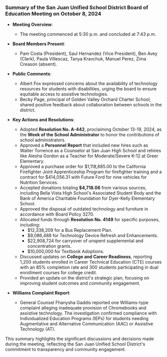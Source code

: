 ### Summary of the San Juan Unified School District Board of Education Meeting on October 8, 2024

- **Meeting Overview**: 
  - The meeting commenced at 5:30 p.m. and concluded at 7:43 p.m.

- **Board Members Present**: 
  - Pam Costa (President), Saul Hernandez (Vice President), Ben Avey (Clerk), Paula Villescaz, Tanya Kravchuk, Manuel Perez, Zima Creason (absent).

- **Public Comments**: 
  - Albert Fox expressed concerns about the availability of technology resources for students with disabilities, urging the board to ensure equitable access to assistive technologies.
  - Becky Page, principal of Golden Valley Orchard Charter School, shared positive feedback about collaboration between schools in the district.

- **Key Actions and Resolutions**: 
  - Adopted **Resolution No. A-442**, proclaiming October 13-19, 2024, as the **Week of the School Administrator** to honor the contributions of school administrators.
  - Approved a **Personnel Report** that included new hires such as Walter Torrence as a Counselor at San Juan High School and rehires like Alesha Gordon as a Teacher for Moderate/Severe K-12 at Greer Elementary.
  - Approved a purchase order for $1,118,885.00 to the California Firefighter Joint Apprenticeship Program for firefighter training and a contract for $414,056.31 with Future Ford for nine vehicles for Nutrition Services.
  - Accepted donations totaling **$4,718.06** from various sources, including Bella Vista High School's Associated Student Body and the Bank of America Charitable Foundation for Dyer-Kelly Elementary School.
  - Approved the disposal of outdated technology and furniture in accordance with Board Policy 3270.
  - Allocated funds through **Resolution No. 4149** for specific purposes, including:
    - $12,338,209 for a Bus Replacement Plan.
    - $9,086,488 for Technology Device Refresh and Enhancements.
    - $22,908,724 for carryover of unspent supplemental and concentration grants.
    - $10,000,000 for Textbook Adoptions.
  - Discussed updates on **College and Career Readiness**, reporting 1,200 students enrolled in Career Technical Education (CTE) courses with an 85% completion rate and 300 students participating in dual enrollment courses for college credit.
  - Provided an update on the district's strategic plan, focusing on improving student outcomes and community engagement.

- **Williams Complaint Report**: 
  - General Counsel Fhanysha Gaddis reported one Williams-type complaint alleging inadequate provision of Chromebooks and assistive technology. The investigation confirmed compliance with Individualized Education Programs (IEPs) for students needing Augmentative and Alternative Communication (AAC) or Assistive Technology (AT).

This summary highlights the significant discussions and decisions made during the meeting, reflecting the San Juan Unified School District's commitment to transparency and community engagement.
